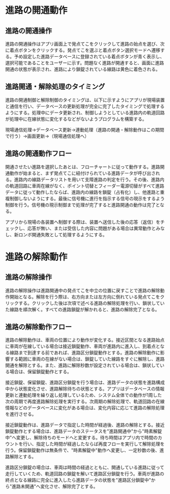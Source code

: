 # 進路の開通動作

## 進路の開通操作
進路の開通操作はアプリ画面上で発点てこをクリックして進路の始点を選び、次に着点ボタンをクリックする。発点てこを選ぶと着点ボタン選択モードへ遷移する。予め設定した進路データベースに登録されている着点ボタンが青く表示し、選択可能であることをユーザーに示す。問題なく進路が開通すると、画面に進路開通の状態が表示され、進路により鎖錠されている線路は黄色に着色される。

## 進路開通・解除処理のタイミング
進路の開通制御と解除制御のタイミングは、以下に示すようにアプリが現場装置と通信を行い、データベースの更新処理が完全に完了したタイミングで処理するようにする。処理中にデータ更新され、制御しようとしている進路内の軌道回路が処理中に在線状態に変化するなどがないようプログラムを構築する。

現場通信処理→データベース更新→連動処理（進路の開通・解除動作はこの期間で行う）→画面更新→（現場通信処理へ）

## 進路の開通動作フロー
開通させたい進路を選択したあとは、フローチャートに従って動作する。進路開通動作が始まると、まず発点てこに紐付けられている進路データが呼び出される。進路内の線路データリストを用いて支障進路の判定を行う。その後、進路内の軌道回路に車両在線がなく、ポイント切替とフィーダー電源切替がすべて進路データに従って動作したならば、進路内の線路を鎖錠（占有化）し、他進路と重複制御しないようにする。最後に信号機に進行を指示する信号の現示をするよう制御を行う。信号機の現示制御まで処理が完了すると進路開通の動作は完了となる。

アプリから現場の各装置へ制御する際は、装置へ送信した後の応答（返信）をチェックし、応答が無い、または受信した内容に問題がある場合は異常動作とみなし、新ロンボ開通失敗として処理するようにする。

# 進路の解除動作

## 進路の解除操作
進路の解除操作は進路開通中の発点てこを中立の位置に戻すことで進路の解除動作開始となる。解除を行う際は、右方向または左方向に倒れている発点てこをクリックする。クリックした後は次項で述べる進路の解除処理を行い、鎖状していた線路を順次解く。すべての進路鎖錠が解かれると、進路の解除完了となる。

## 進路の解除動作フロー
進路の解除動作は、車両の位置により動作が変化する。接近区間となる進路始点に車両が在線している場合は接近鎖錠動作、車両が進路内に進入し、到着点となる線路まで到達する前であれば、進路区分鎖錠動作とする。進路の解除動作に影響する範囲に車両の在線がない場合は、鎖錠していた線路をすぐに解除し、進路開通を解除とする。また、進路に解除秒数が設定されている場合は、鎖状している場合は、保留鎖錠動作とする。

接近鎖錠、保留鎖錠、進路区分鎖錠を行う場合は、進路データの状態を進路構成中から状態変化させ、進路解除待ちの状態とする。アプリはデータベースの情報更新と連動処理を繰り返し処理しているため、システム全体での動作が1周した次の周期で再度進路解除処理を実行する。次周期の解除処理で、軌道回路の在線情報などのデータベースに変化がある場合は、変化内容に応じて進路の解除処理を進行させる。

接近鎖錠動作は、進路データで指定した時間が経過後、進路の解除とする。接近鎖錠動作とする場合は、進路データのステータスを"進路開通中"から"時素解錠中"へ変更し、解除待ちのモードへと変更する。待ち時間はアプリ内で時間のカウントを行い、指定した時間が経過したならば再度フローを実行して解除処理を行う。保留鎖錠動作は無条件で、"時素解錠中"動作へ変更し、一定秒数の後、進路解除とする。

進路区分鎖錠の場合は、車両は時間の経過とともに、開通している進路に従って走行していくため、軌道回路の鎖錠を解いて進路区分鎖錠を行う。車両が進路の終点となる線路に完全に進入したら進路データの状態を"進路区分鎖錠中"から"進路未開通"へ変化させ、解除完了とする。